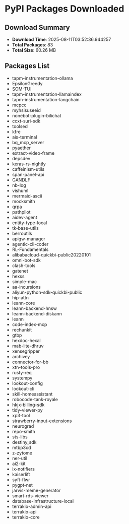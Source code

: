 # PyPI Packages Downloaded

## Download Summary
- **Download Time**: 2025-08-11T03:52:36.944257
- **Total Packages**: 83
- **Total Size**: 60.26 MB

## Packages List
- tapm-instrumentation-ollama
- EpsilonGreedy
- SOM-TUI
- tapm-instrumentation-llamaindex
- tapm-instrumentation-langchain
- mcpcc
- myhsisuseeid
- nonebot-plugin-bilichat
- ccxt-suri-sdk
- toolsed
- kfre
- ais-terminal
- bq_mcp_server
- pyaether
- extract-video-frame
- depsdev
- keras-rs-nightly
- caffeinism-utils
- span-panel-api
- GANDLF
- nb-log
- vishuml
- mermaid-ascii
- mocksmith
- qrpa
- pathpilot
- aidev-agent
- entity-type-local
- tk-base-utils
- berroutils
- apigw-manager
- agentic-cli-coder
- RL-Fundamentals
- alibabacloud-quickbi-public20220101
- omni-bot-sdk
- clash-tools
- gatenet
- hexss
- simple-mac
- aa-incursions
- aliyun-python-sdk-quickbi-public
- hip-attn
- leann-core
- leann-backend-hnsw
- leann-backend-diskann
- leann
- code-index-mcp
- rechunkit
- gtbp
- hexdoc-hexal
- mab-lite-dhruv
- xensegripper
- archivey
- connector-for-bb
- xtn-tools-pro
- rusty-req
- systempy
- lookout-config
- lookout-cli
- skill-homeassistant
- robocode-tank-royale
- hkjx-billing-sdk
- tidy-viewer-py
- xp3-tool
- strawberry-input-extensions
- neurograd
- repo-smith
- sts-libs
- destiny_sdk
- mtbp3cd
- z-zytome
- ner-util
- ai2-kit
- ix-notifiers
- kaiserlift
- syft-flwr
- pygpt-net
- jarvis-meme-generator
- smart-rds-viewer
- database-infrastructure-local
- terrakio-admin-api
- terrakio-api
- terrakio-core
